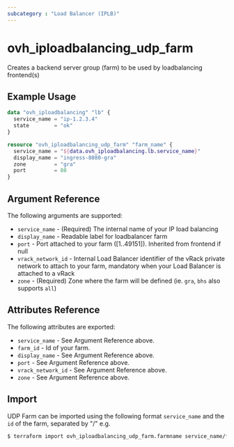 ```yaml
---
subcategory : "Load Balancer (IPLB)"
---
```


# ovh_iploadbalancing_udp_farm

Creates a backend server group (farm) to be used by loadbalancing frontend(s)

## Example Usage

```terraform
data "ovh_iploadbalancing" "lb" {
  service_name = "ip-1.2.3.4"
  state        = "ok"
}

resource "ovh_iploadbalancing_udp_farm" "farm_name" {
  service_name = "${data.ovh_iploadbalancing.lb.service_name}"
  display_name = "ingress-8080-gra"
  zone         = "gra"
  port         = 80
}
```

## Argument Reference

The following arguments are supported:

* `service_name` - (Required) The internal name of your IP load balancing
* `display_name` - Readable label for loadbalancer farm
* `port` - Port attached to your farm ([1..49151]). Inherited from frontend if null
* `vrack_network_id` - Internal Load Balancer identifier of the vRack private network to attach to your farm, mandatory when your Load Balancer is attached to a vRack
* `zone` - (Required) Zone where the farm will be defined (ie. `gra`, `bhs` also supports `all`)

## Attributes Reference

The following attributes are exported:

* `service_name` - See Argument Reference above.
* `farm_id` - Id of your farm.
* `display_name` - See Argument Reference above.
* `port` - See Argument Reference above.
* `vrack_network_id` - See Argument Reference above.
* `zone` - See Argument Reference above.

## Import

UDP Farm can be imported using the following format `service_name` and the `id` of the farm, separated by "/" e.g.

```bash
$ terraform import ovh_iploadbalancing_udp_farm.farmname service_name/farm_id
```
